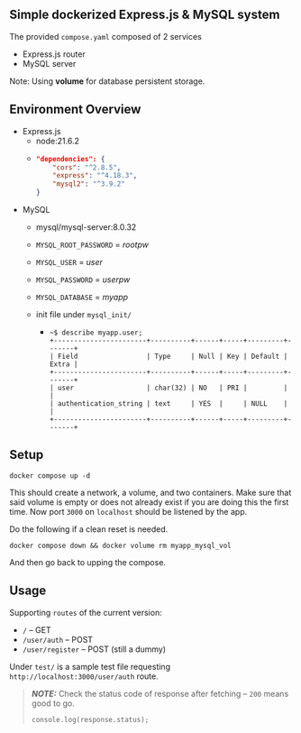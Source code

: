 ## Simple dockerized Express.js & MySQL system


The provided `compose.yaml` composed of 2 services
- Express.js router
- MySQL server


Note: Using **volume** for database persistent storage.

## Environment Overview
- Express.js
    - node:21.6.2
    - ```json
      "dependencies": {
          "cors": "^2.8.5",
          "express": "^4.18.3",
          "mysql2": "^3.9.2"
      }
      ```
- MySQL
    - mysql/mysql-server:8.0.32
    - `MYSQL_ROOT_PASSWORD` = *rootpw*
    - `MYSQL_USER` = *user*
    - `MYSQL_PASSWORD` = *userpw*
    - `MYSQL_DATABASE` = *myapp*
    - init file under `mysql_init/`
  
        - ```
          ~$ describe myapp.user;
          +-----------------------+----------+------+-----+---------+-------+
          | Field                 | Type     | Null | Key | Default | Extra |
          +-----------------------+----------+------+-----+---------+-------+
          | user                  | char(32) | NO   | PRI |         |       |
          | authentication_string | text     | YES  |     | NULL    |       |
          +-----------------------+----------+------+-----+---------+-------+
          ```

## Setup

```shell
docker compose up -d
```
This should create a network, a volume, and two containers. Make sure that said volume is empty or does not already exist if you are doing this the first time. Now port `3000` on `localhost` should be listened by the app.


Do the following if a clean reset is needed.
```shell
docker compose down && docker volume rm myapp_mysql_vol
```
And then go back to upping the compose.

## Usage
Supporting `routes` of the current version:
- `/` &ndash; GET
- `/user/auth` &ndash; POST
- `/user/register` &ndash; POST (still a dummy)

Under `test/` is a sample test file requesting `http://localhost:3000/user/auth` route.

> **_NOTE:_** Check the status code of response after fetching &ndash; `200` means good to go.
> ```node
> console.log(response.status);
> ```
